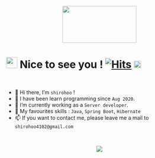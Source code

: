 <p align="center">
<img src="http://commitcombo.com/get?user=shirohoo&theme=Perfume-mini" width="200" height="100" /> 
</p>

# <img src="https://camo.githubusercontent.com/d3359cb00ab0b5ed8f2e1fe3fceb4fbaf3b614340f8c0db99c17b9f50b351770/68747470733a2f2f656d6f6a69732e736c61636b6d6f6a69732e636f6d2f656d6f6a69732f696d616765732f313533313834393433302f343234362f626c6f622d73756e676c61737365732e6769663f31353331383439343330" width="30" height="30"> Nice to see you ! [![Hits](https://hits.seeyoufarm.com/api/count/incr/badge.svg?url=https%3A%2F%2Fgithub.com%2Fshirohoo%2Fhit-counter&count_bg=%2379C83D&title_bg=%23555555&icon=&icon_color=%23E7E7E7&title=hits&edge_flat=false)](https://hits.seeyoufarm.com) <a href="https://shirohoo.github.io/"><img alt="Blog" src="https://img.shields.io/badge/Blog-000000.svg?&style=for-the-badge&logo=Bloglovin&logoColor=white" height="20"/></a> 

<br />

- 👋 Hi there, I’m `shirohoo` !
- 📖 I have been learn programming since `Aug 2020`.
- 🌱 I’m currently working as a `Server developer`.
- 💖 My favourites skills : `Java`, `Spring Boot`, `Hibernate`
- 📫 If you want to contact me, please leave me a mail to `shirohoo4102@gmail.com`

<br/>

<p align="center">
  <a href="http://15.165.178.142/"><img src="https://user-images.githubusercontent.com/71188307/121005641-fb65b500-c7ca-11eb-8e34-5f8a3fbf6ce8.png"></a>
</p>

<br />
